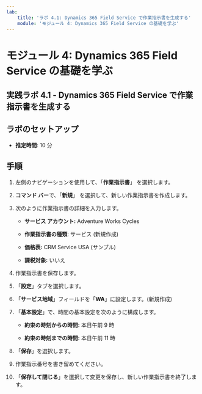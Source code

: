 ```yaml
---
lab:
    title: 'ラボ 4.1: Dynamics 365 Field Service で作業指示書を生成する'
    module: 'モジュール 4: Dynamics 365 Field Service の基礎を学ぶ'
---
```


モジュール 4: Dynamics 365 Field Service の基礎を学ぶ
========================

## 実践ラボ 4.1 - Dynamics 365 Field Service で作業指示書を生成する

## ラボのセットアップ

  - **推定時間**: 10 分

## 手順

1. 左側のナビゲーションを使用して、「**作業指示書**」 を選択します。

2. **コマンド バー**で、「**新規**」 を選択して、新しい作業指示書を作成します。

3. 次のように作業指示書の詳細を入力します。

	- **サービス アカウント:** Adventure Works Cycles

	- **作業指示書の種類**: サービス (新規作成)

	- **価格表:** CRM Service USA (サンプル)

	- **課税対象:** いいえ

4. 作業指示書を保存します。

4. 「**設定**」タブを選択します。

5. 「**サービス地域**」フィールドを「**WA**」に設定します。(新規作成)

6. 「**基本設定**」で、時間の基本設定を次のように構成します。

	- **約束の時刻からの時間:** 本日午前 9 時

	- **約束の時刻までの時間:** 本日午前 11 時

7. 「**保存**」を選択します。

8. 作業指示番号を書き留めてください。 

9. 「**保存して閉じる**」を選択して変更を保存し、新しい作業指示書を終了します。
